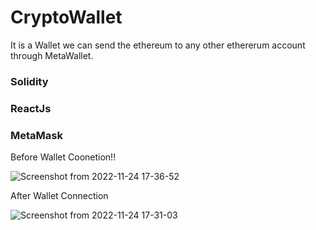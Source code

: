 # CryptoWallet
 It is a Wallet we can send the ethereum to any other ethererum account through MetaWallet.
 
 ### Solidity
 ### ReactJs
 ### MetaMask
 
Before Wallet Coonetion!!
 
 ![Screenshot from 2022-11-24 17-36-52](https://user-images.githubusercontent.com/110802380/203780765-f5417789-c311-4b22-9e7e-ef0cefc3bbc4.png)
 
 
 After Wallet Connection

![Screenshot from 2022-11-24 17-31-03](https://user-images.githubusercontent.com/110802380/203780097-f87cf8ac-1259-472b-8dd0-c97978e38490.png)



